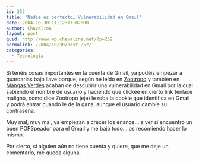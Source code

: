 ```yaml
---
id: 252
title: 'Nadie es perfecto… Vulnerabilidad en Gmail'
date: 2004-10-30T11:12:17+02:00
author: Chavalina
layout: post
guid: http://www.wp.chavalina.net/?p=252
permalink: /2004/10/30/post-252/
categories:
  - Tecnología
---
```

Si tenéis cosas importantes en la cuenta de Gmail, ya podéis empezar a guardarlas bajo llave porque, seg&uacute;n he leído en <a href="http://zootropo.f2o.org/archivos/2004/10/30/importante-vulnerabilidad-en-gmail/" target="_blank">Zootropo</a> y también en <a href="http://www.proyectoisla.com/mangasverdes/index.php?p=295" target="_blank">Mangas Verdes</a> acaban de descubrir una vulnerabilidad en Gmail por la cual sabiendo el nombre de usuario y haciendo que clickee en cierto link (enlace maligno, como dice Zootropo jeje) le roba la cookie que identifica en Gmail y podrá entrar cuando le de la gana, aunque el usuario cambie su contrase&ntilde;a.

Muy mal, muy mal, ya empiezan a crecer los enanos… a ver si encuentro un buen POP3peador para el Gmail y me bajo todo… os recomiendo hacer lo mismo.

Por cierto, si alguien a&uacute;n no tiene cuenta y quiere, que me deje un comentario, me queda alguna.